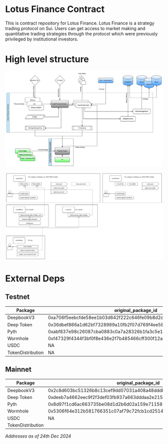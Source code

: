 # Lotus Finance Contract

This is contract repository for Lotus Finance.
Lotus Finance is a strategy trading protocol on Sui. Users can get access to market making and quantitative trading strategies through the protocol which were previously privileged by institutional investors.

# High level structure

![architecture](./docs/lotus-finance-architecture.svg)

![entity-diagram](./docs/entity-diagram.svg)

# External Deps
## Testnet
| Package           | original_package_id | latest_package_id |
|-------------------|----------------------|-------------------|
| DeepbookV3        |0xa706f5eebcfde58ee1b03d642f222c646fe09b8d2d7a59fbee0fdc73fa21eb33|0xcbf4748a965d469ea3a36cf0ccc5743b96c2d0ae6dee0762ed3eca65fac07f7e|
| Deep Token        |0x36dbef866a1d62bf7328989a10fb2f07d769f4ee587c0de4a0a256e57e0a58a8|(Same as original)|
| Pyth              |0xabf837e98c26087cba0883c0a7a28326b1fa3c5e1e2c5abdb486f9e8f594c837|0xabf837e98c26087cba0883c0a7a28326b1fa3c5e1e2c5abdb486f9e8f594c837|
| Wormhole          |0xf47329f4344f3bf0f8e436e2f7b485466cff300f12a166563995d3888c296a94| (Same as original) |
| USDC              |NA|NA|
| TokenDistribution |         NA           |        NA         |

## Mainnet
| Package           | original_package_id | latest_package_id |
|-------------------|----------------------|-------------------|
| DeepbookV3        |0x2c8d603bc51326b8c13cef9dd07031a408a48dddb541963357661df5d3204809|(Same as original)|
| Deep Token        |0xdeeb7a4662eec9f2f3def03fb937a663dddaa2e215b8078a284d026b7946c270|(Same as original)|
| Pyth              |0x8d97f1cd6ac663735be08d1d2b6d02a159e711586461306ce60a2b7a6a565a9e|0x04e20ddf36af412a4096f9014f4a565af9e812db9a05cc40254846cf6ed0ad91|
| Wormhole          |0x5306f64e312b581766351c07af79c72fcb1cd25147157fdc2f8ad76de9a3fb6a|(Same as original)|
| USDC              |NA|NA|
| TokenDistribution |                      |                   |

*Addresses as of 24th Dec 2024*